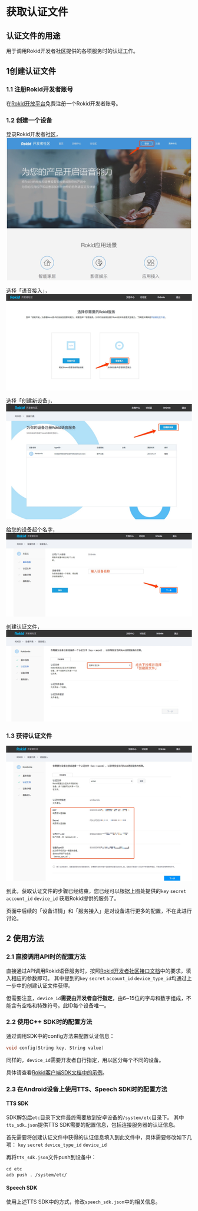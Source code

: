 # 获取认证文件
## 认证文件的用途
用于调用Rokid开发者社区提供的各项服务时的认证工作。

## 1创建认证文件
### 1.1 注册Rokid开发者账号
在[Rokid开放平台](https://developer.rokid.com/)免费注册一个Rokid开发者账号。

### 1.2 创建一个设备
登录Rokid开发者社区，
![](images/14944240848574.jpg)

选择「语音接入」，
![](images/14944242154812.jpg)

选择「创建新设备」，
![](images/14944246510119.jpg)

给您的设备起个名字，
![](images/14944247967580.jpg)

创建认证文件，
![](images/14944249532192.jpg)

### 1.3 获得认证文件
![](images/14944251688272.jpg)

到此，获取认证文件的步骤已经结束，您已经可以根据上图处提供的`key` `secret` `account_id` `device_id` 获取Rokid提供的服务了。

页面中后续的「设备详情」和「服务接入」是对设备进行更多的配置，不在此进行讨论。

## 2 使用方法
### 2.1 直接调用API时的配置方法
直接通过API调用Rokid语音服务时，按照[Rokid开发者社区接口文档](/3-ApiReference/openvoice-api.md)中的要求，填入相应的参数即可。
其中提到的`key` `secret` `account_id` `device_type_id`均通过上一步中的创建认证文件获得。

但需要注意，`device_id`**需要由开发者自行指定**，由6~15位的字母和数字组成，不能含有空格和特殊符号。此ID每个设备唯一。

### 2.2 使用C++ SDK时的配置方法
通过调用SDK中的config方法来配置认证信息：

```c++
void config(String key, String value)
```

同样的，`device_id`需要开发者自行指定，用以区分每个不同的设备。

具体请查看[Rokid客户端SDK文档中的示例](/3-ApiReference/rokid-client-sdk-doc.md)。

### 2.3 在Android设备上使用TTS、Speech SDK时的配置方法

#### TTS SDK
SDK解包后`etc`目录下文件最终需要放到安卓设备的`/system/etc`目录下。
其中`tts_sdk.json`提供TTS SDK需要的配置信息，包括连接服务器的认证信息。

首先需要将创建认证文件中获得的认证信息填入到此文件中，具体需要修改如下几项：
`key` `secret` `device_type_id` `device_id`

再将`tts_sdk.json`文件push到设备中：

```text
cd etc
adb push . /system/etc/
```

#### Speech SDK
使用上述TTS SDK中的方式，修改`speech_sdk.json`中的相关信息。


